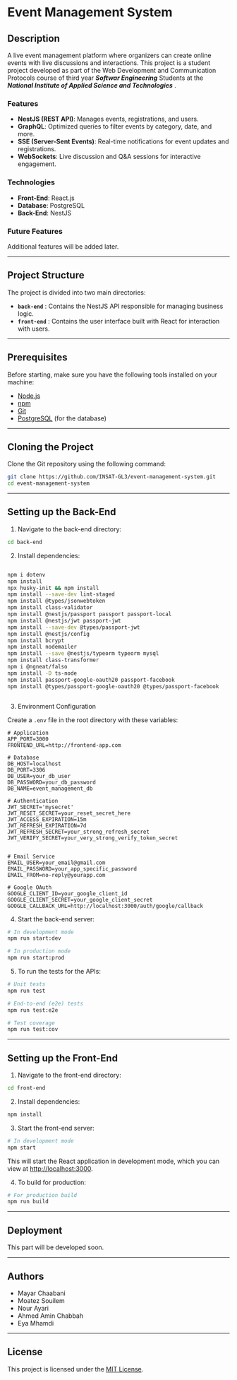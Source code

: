 # Event Management System

## Description

A live event management platform where organizers can create online events with live discussions and interactions. This project is a student project developed as part of the Web Development and Communication Protocols course of third year ***Softwar Engineering***  Students at the ***National Institute of Applied Science and Technologies*** .

### Features

- **NestJS (REST API)**: Manages events, registrations, and users.
- **GraphQL**: Optimized queries to filter events by category, date, and more.
- **SSE (Server-Sent Events)**: Real-time notifications for event updates and registrations.
- **WebSockets**: Live discussion and Q&A sessions for interactive engagement.

### Technologies

- **Front-End**: React.js
- **Database**: PostgreSQL
- **Back-End**: NestJS

### Future Features

Additional features will be added later.

---

## Project Structure

The project is divided into two main directories:
- **`back-end`** : Contains the NestJS API responsible for managing business logic.
- **`front-end`** : Contains the user interface built with React for interaction with users.

---

## Prerequisites

Before starting, make sure you have the following tools installed on your machine:
- [Node.js](https://nodejs.org/)
- [npm](https://www.npmjs.com/)
- [Git](https://git-scm.com/)
- [PostgreSQL](https://www.postgresql.org/) (for the database)

---

## Cloning the Project

Clone the Git repository using the following command:

```bash
git clone https://github.com/INSAT-GL3/event-management-system.git
cd event-management-system
```

---

## Setting up the Back-End

1. Navigate to the back-end directory:

```bash
cd back-end
```

2. Install dependencies:

```bash

npm i dotenv
npm install
npx husky-init && npm install
npm install --save-dev lint-staged
npm install @types/jsonwebtoken                                                                   
npm install class-validator
npm install @nestjs/passport passport passport-local
npm install @nestjs/jwt passport-jwt
npm install --save-dev @types/passport-jwt
npm install @nestjs/config        
npm install bcrypt  
npm install nodemailer
npm install --save @nestjs/typeorm typeorm mysql
npm install class-transformer
npm i @ngneat/falso
npm install -D ts-node
npm install passport-google-oauth20 passport-facebook
npm install @types/passport-google-oauth20 @types/passport-facebook



```

3.  Environment Configuration

 Create a `.env` file in the root directory with these variables:

```plaintext
# Application
APP_PORT=3000
FRONTEND_URL=http://frontend-app.com

# Database
DB_HOST=localhost
DB_PORT=3306
DB_USER=your_db_user
DB_PASSWORD=your_db_password
DB_NAME=event_management_db

# Authentication
JWT_SECRET='mysecret'
JWT_RESET_SECRET=your_reset_secret_here
JWT_ACCESS_EXPIRATION=15m
JWT_REFRESH_EXPIRATION=7d
JWT_REFRESH_SECRET=your_strong_refresh_secret
JWT_VERIFY_SECRET=your_very_strong_verify_token_secret


# Email Service
EMAIL_USER=your_email@gmail.com
EMAIL_PASSWORD=your_app_specific_password
EMAIL_FROM=no-reply@yourapp.com

# Google OAuth
GOOGLE_CLIENT_ID=your_google_client_id
GOOGLE_CLIENT_SECRET=your_google_client_secret
GOOGLE_CALLBACK_URL=http://localhost:3000/auth/google/callback

```
4. Start the back-end server:

```bash
# In development mode
npm run start:dev

# In production mode
npm run start:prod
```

5. To run the tests for the APIs:

```bash
# Unit tests
npm run test

# End-to-end (e2e) tests
npm run test:e2e

# Test coverage
npm run test:cov
```

---

## Setting up the Front-End

1. Navigate to the front-end directory:

```bash
cd front-end
```

2. Install dependencies:

```bash
npm install
```

3. Start the front-end server:

```bash
# In development mode
npm start
```

This will start the React application in development mode, which you can view at [http://localhost:3000](http://localhost:3000).

4. To build for production:

```bash
# For production build
npm run build
```

---

## Deployment

This part will be developed soon.

---

## Authors

- Mayar Chaabani
- Moatez Souilem
- Nour Ayari
- Ahmed Amin Chabbah
- Eya Mhamdi

---

## License

This project is licensed under the [MIT License](https://github.com/nestjs/nest/blob/master/LICENSE).
